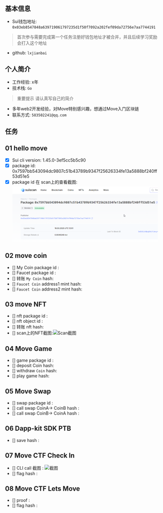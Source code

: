 ## 基本信息
- Sui钱包地址: `0x03eb8547848a639719061797235d1f50f7092a202fef09da72756e7aa7744191`
> 首次参与需要完成第一个任务注册好钱包地址才被合并，并且后续学习奖励会打入这个地址
- github: `lxjianbai`

## 个人简介
- 工作经验: x年
- 技术栈: `Go`
> 重要提示 请认真写自己的简介
- 多年web2开发经验，对Move特别感兴趣，想通过Move入门区块链
- 联系方式: `583502241@qq.com` 

## 任务

##   01 hello move  
- [x] Sui cli version: 1.45.0-3ef5cc5b5c90
- [x] package id: 0x7597bb543094dc9807c51b43789b9347f25626334fe13a5888bf240ff53d51e5
- [x] package id 在 scan上的查看截图:![Scan截图](./images/1.png)

##   02 move coin
- [] My Coin package id : 
- [] Faucet package id : 
- [] 转账 `My Coin` hash:
- [] `Faucet Coin` address1 mint hash:
- [] `Faucet Coin` address2 mint hash:

##   03 move NFT
- [] nft package id :
- [] nft object id : 
- [] 转账 nft  hash:
- [] scan上的NFT截图:![Scan截图](./images/你的图片地址)

##   04 Move Game
- [] game package id :
- [] deposit Coin hash:
- [] withdraw `Coin` hash:
- [] play game hash:

##   05 Move Swap
- [] swap package id :
- [] call swap CoinA-> CoinB  hash :
- [] call swap CoinB-> CoinA  hash :

##   06 Dapp-kit SDK PTB
- [] save hash :

##   07 Move CTF Check In
- [] CLI call 截图 : ![截图](./images/你的图片地址)
- [] flag hash :

##   08 Move CTF Lets Move
- [] proof : 
- [] flag hash :

